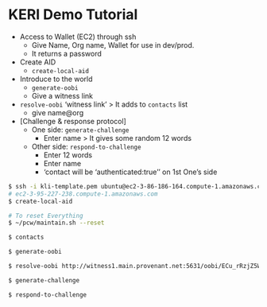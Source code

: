 # KERI Demo Tutorial

- Access to Wallet (EC2) through ssh
    - Give Name, Org name, Wallet for use in dev/prod.
    - It returns a password
- Create AID
    - ``create-local-aid``
- Introduce to the world
    - ``generate-oobi``
    - Give a witness link
- `resolve-oobi` ‘witness link’ > It adds to `contacts` list
    - give name@org
- [Challenge & response protocol]
    - One side: ``generate-challenge``
        - Enter name > It gives some random 12 words
    - Other side: ``respond-to-challenge``
        - Enter 12 words
        - Enter name
        - ‘contact will be ‘authenticated:true’’ on 1st One’s side

```bash
$ ssh -i kli-template.pem ubuntu@ec2-3-86-186-164.compute-1.amazonaws.com
# ec2-3-95-227-238.compute-1.amazonaws.com
$ create-local-aid

# To reset Everything
$ ~/pcw/maintain.sh --reset

$ contacts

$ generate-oobi

$ resolve-oobi http://witness1.main.provenant.net:5631/oobi/ECu_rRzjZ5WD_6Rg_kZbNgLTdZs3f9ae9iuNIyDnBr1Z/witn>

$ generate-challenge

$ respond-to-challenge
```